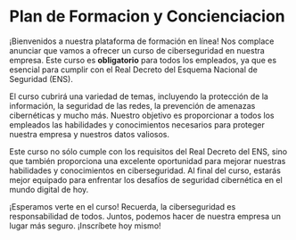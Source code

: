 # Plan de Formacion y Concienciacion&#x20;

¡Bienvenidos a nuestra plataforma de formación en línea! Nos complace anunciar que vamos a ofrecer un curso de ciberseguridad en nuestra empresa. Este curso es **obligatorio** para todos los empleados, ya que es esencial para cumplir con el Real Decreto del Esquema Nacional de Seguridad (ENS).

El curso cubrirá una variedad de temas, incluyendo la protección de la información, la seguridad de las redes, la prevención de amenazas cibernéticas y mucho más. Nuestro objetivo es proporcionar a todos los empleados las habilidades y conocimientos necesarios para proteger nuestra empresa y nuestros datos valiosos.

Este curso no sólo cumple con los requisitos del Real Decreto del ENS, sino que también proporciona una excelente oportunidad para mejorar nuestras habilidades y conocimientos en ciberseguridad. Al final del curso, estarás mejor equipado para enfrentar los desafíos de seguridad cibernética en el mundo digital de hoy.

¡Esperamos verte en el curso! Recuerda, la ciberseguridad es responsabilidad de todos. Juntos, podemos hacer de nuestra empresa un lugar más seguro. ¡Inscríbete hoy mismo!
